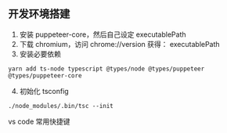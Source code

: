 ## 开发环境搭建

1. 安装 puppeteer-core，然后自己设定 executablePath
2. 下载 chromium，访问 chrome://version 获得： executablePath
3. 安装必要依赖
```
yarn add ts-node typescript @types/node @types/puppeteer @types/puppeteer-core
```
4. 初始化 tsconfig
```
./node_modules/.bin/tsc --init
```

vs code 常用快捷键
